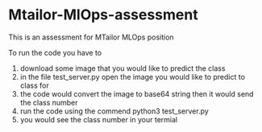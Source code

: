 # Mtailor-MlOps-assessment
This is an assessment for MTailor MLOps position


To run the code you have to 
  1. download some image that you would like to predict the class
  2. in the file test_server.py open the image you would like to predict to class for 
  3. the code would convert the image to base64 string then it would send the class number
  4. run the code using the commend python3 test_server.py
  5. you would see the class number in your termial
